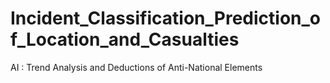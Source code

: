 # Incident_Classification_Prediction_of_Location_and_Casualties
AI : Trend Analysis and Deductions of Anti-National Elements
